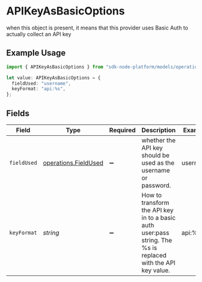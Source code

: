 # APIKeyAsBasicOptions

when this object is present, it means that this provider uses Basic Auth to actually collect an API key

## Example Usage

```typescript
import { APIKeyAsBasicOptions } from "sdk-node-platform/models/operations";

let value: APIKeyAsBasicOptions = {
  fieldUsed: "username",
  keyFormat: "api:%s",
};
```

## Fields

| Field                                                                                                        | Type                                                                                                         | Required                                                                                                     | Description                                                                                                  | Example                                                                                                      |
| ------------------------------------------------------------------------------------------------------------ | ------------------------------------------------------------------------------------------------------------ | ------------------------------------------------------------------------------------------------------------ | ------------------------------------------------------------------------------------------------------------ | ------------------------------------------------------------------------------------------------------------ |
| `fieldUsed`                                                                                                  | [operations.FieldUsed](../../models/operations/fieldused.md)                                                 | :heavy_minus_sign:                                                                                           | whether the API key should be used as the username or password.                                              | username                                                                                                     |
| `keyFormat`                                                                                                  | *string*                                                                                                     | :heavy_minus_sign:                                                                                           | How to transform the API key in to a basic auth user:pass string. The %s is replaced with the API key value. | api:%s                                                                                                       |
